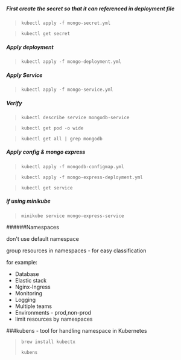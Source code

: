 
##### First create the secret so that it can referenced in deployment file

> ``kubectl apply -f mongo-secret.yml``

> ``kubectl get secret ``

 ##### Apply deployment
> ``kubectl apply -f mongo-deployment.yml``

##### Apply Service 
>``kubectl apply -f mongo-service.yml``

   
##### Verify
>``kubectl describe service mongodb-service``
   
>``kubectl get pod -o wide``

>``kubectl get all | grep mongodb``
>
>

##### Apply config & mongo express
>``kubectl apply -f mongodb-configmap.yml  ``

>``kubectl apply -f mongo-express-deployment.yml ``

> ``kubectl get service``

##### if using minikube
 >``minikube service mongo-express-service``    
>
>
>
>
>
######Namespaces

don't use default namespace

group resources in namespaces - for easy classification

for example:

- Database
- Elastic stack
- Nginx-Ingress
- Monitoring 
- Logging
- Multiple teams
- Environments - prod,non-prod
- limit resources by namespaces




###kubens - tool for handling namespace in Kubernetes 

>``brew install kubectx``
>
> ``kubens``